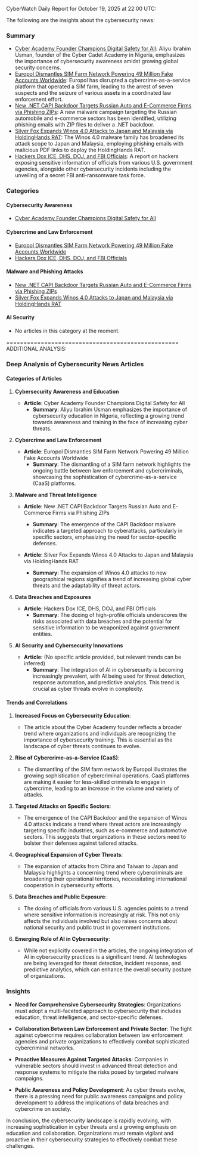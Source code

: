 CyberWatch Daily Report for October 19, 2025 at 22:00 UTC:

The following are the insights about the cybersecurity news:

### Summary
- [Cyber Academy Founder Champions Digital Safety for All](https://www.darkreading.com/cybersecurity-careers/cyber-academy-founder-champions-digital-safety-for-all): Aliyu Ibrahim Usman, founder of the Cyber Cadet Academy in Nigeria, emphasizes the importance of cybersecurity awareness amidst growing global security concerns.
- [Europol Dismantles SIM Farm Network Powering 49 Million Fake Accounts Worldwide](https://thehackernews.com/2025/10/europol-dismantles-sim-farm-network.html): Europol has disrupted a cybercrime-as-a-service platform that operated a SIM farm, leading to the arrest of seven suspects and the seizure of various assets in a coordinated law enforcement effort.
- [New .NET CAPI Backdoor Targets Russian Auto and E-Commerce Firms via Phishing ZIPs](https://thehackernews.com/2025/10/new-net-capi-backdoor-targets-russian.html): A new malware campaign targeting the Russian automobile and e-commerce sectors has been identified, utilizing phishing emails with ZIP files to deliver a .NET backdoor.
- [Silver Fox Expands Winos 4.0 Attacks to Japan and Malaysia via HoldingHands RAT](https://thehackernews.com/2025/10/silver-fox-expands-winos-40-attacks-to.html): The Winos 4.0 malware family has broadened its attack scope to Japan and Malaysia, employing phishing emails with malicious PDF links to deploy the HoldingHands RAT.
- [Hackers Dox ICE, DHS, DOJ, and FBI Officials](https://www.wired.com/story/security-news-this-week-hackers-dox-ice-dhs-doj-and-fbi-officials/): A report on hackers exposing sensitive information of officials from various U.S. government agencies, alongside other cybersecurity incidents including the unveiling of a secret FBI anti-ransomware task force.

### Categories
#### Cybersecurity Awareness
- [Cyber Academy Founder Champions Digital Safety for All](https://www.darkreading.com/cybersecurity-careers/cyber-academy-founder-champions-digital-safety-for-all)

#### Cybercrime and Law Enforcement
- [Europol Dismantles SIM Farm Network Powering 49 Million Fake Accounts Worldwide](https://thehackernews.com/2025/10/europol-dismantles-sim-farm-network.html)
- [Hackers Dox ICE, DHS, DOJ, and FBI Officials](https://www.wired.com/story/security-news-this-week-hackers-dox-ice-dhs-doj-and-fbi-officials/)

#### Malware and Phishing Attacks
- [New .NET CAPI Backdoor Targets Russian Auto and E-Commerce Firms via Phishing ZIPs](https://thehackernews.com/2025/10/new-net-capi-backdoor-targets-russian.html)
- [Silver Fox Expands Winos 4.0 Attacks to Japan and Malaysia via HoldingHands RAT](https://thehackernews.com/2025/10/silver-fox-expands-winos-40-attacks-to.html)

#### AI Security
- No articles in this category at the moment.

==================================================
ADDITIONAL ANALYSIS:

### Deep Analysis of Cybersecurity News Articles

#### Categories of Articles

1. **Cybersecurity Awareness and Education**
   - **Article**: Cyber Academy Founder Champions Digital Safety for All
     - **Summary**: Aliyu Ibrahim Usman emphasizes the importance of cybersecurity education in Nigeria, reflecting a growing trend towards awareness and training in the face of increasing cyber threats.

2. **Cybercrime and Law Enforcement**
   - **Article**: Europol Dismantles SIM Farm Network Powering 49 Million Fake Accounts Worldwide
     - **Summary**: The dismantling of a SIM farm network highlights the ongoing battle between law enforcement and cybercriminals, showcasing the sophistication of cybercrime-as-a-service (CaaS) platforms.

3. **Malware and Threat Intelligence**
   - **Article**: New .NET CAPI Backdoor Targets Russian Auto and E-Commerce Firms via Phishing ZIPs
     - **Summary**: The emergence of the CAPI Backdoor malware indicates a targeted approach to cyberattacks, particularly in specific sectors, emphasizing the need for sector-specific defenses.

   - **Article**: Silver Fox Expands Winos 4.0 Attacks to Japan and Malaysia via HoldingHands RAT
     - **Summary**: The expansion of Winos 4.0 attacks to new geographical regions signifies a trend of increasing global cyber threats and the adaptability of threat actors.

4. **Data Breaches and Exposures**
   - **Article**: Hackers Dox ICE, DHS, DOJ, and FBI Officials
     - **Summary**: The doxing of high-profile officials underscores the risks associated with data breaches and the potential for sensitive information to be weaponized against government entities.

5. **AI Security and Cybersecurity Innovations**
   - **Article**: (No specific article provided, but relevant trends can be inferred)
     - **Summary**: The integration of AI in cybersecurity is becoming increasingly prevalent, with AI being used for threat detection, response automation, and predictive analytics. This trend is crucial as cyber threats evolve in complexity.

#### Trends and Correlations

1. **Increased Focus on Cybersecurity Education**: 
   - The article about the Cyber Academy founder reflects a broader trend where organizations and individuals are recognizing the importance of cybersecurity training. This is essential as the landscape of cyber threats continues to evolve.

2. **Rise of Cybercrime-as-a-Service (CaaS)**:
   - The dismantling of the SIM farm network by Europol illustrates the growing sophistication of cybercriminal operations. CaaS platforms are making it easier for less-skilled criminals to engage in cybercrime, leading to an increase in the volume and variety of attacks.

3. **Targeted Attacks on Specific Sectors**:
   - The emergence of the CAPI Backdoor and the expansion of Winos 4.0 attacks indicate a trend where threat actors are increasingly targeting specific industries, such as e-commerce and automotive sectors. This suggests that organizations in these sectors need to bolster their defenses against tailored attacks.

4. **Geographical Expansion of Cyber Threats**:
   - The expansion of attacks from China and Taiwan to Japan and Malaysia highlights a concerning trend where cybercriminals are broadening their operational territories, necessitating international cooperation in cybersecurity efforts.

5. **Data Breaches and Public Exposure**:
   - The doxing of officials from various U.S. agencies points to a trend where sensitive information is increasingly at risk. This not only affects the individuals involved but also raises concerns about national security and public trust in government institutions.

6. **Emerging Role of AI in Cybersecurity**:
   - While not explicitly covered in the articles, the ongoing integration of AI in cybersecurity practices is a significant trend. AI technologies are being leveraged for threat detection, incident response, and predictive analytics, which can enhance the overall security posture of organizations.

### Insights

- **Need for Comprehensive Cybersecurity Strategies**: Organizations must adopt a multi-faceted approach to cybersecurity that includes education, threat intelligence, and sector-specific defenses.
  
- **Collaboration Between Law Enforcement and Private Sector**: The fight against cybercrime requires collaboration between law enforcement agencies and private organizations to effectively combat sophisticated cybercriminal networks.

- **Proactive Measures Against Targeted Attacks**: Companies in vulnerable sectors should invest in advanced threat detection and response systems to mitigate the risks posed by targeted malware campaigns.

- **Public Awareness and Policy Development**: As cyber threats evolve, there is a pressing need for public awareness campaigns and policy development to address the implications of data breaches and cybercrime on society.

In conclusion, the cybersecurity landscape is rapidly evolving, with increasing sophistication in cyber threats and a growing emphasis on education and collaboration. Organizations must remain vigilant and proactive in their cybersecurity strategies to effectively combat these challenges.